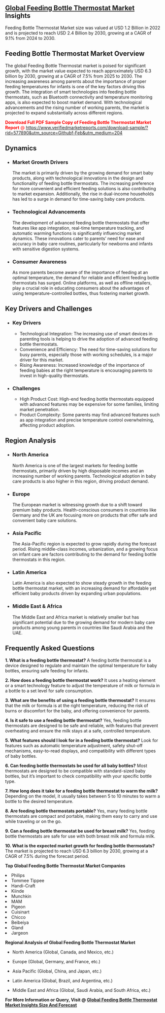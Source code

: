 <h2><a href="https://www.verifiedmarketreports.com/download-sample/?rid=577890&amp;utm_source=Githubf&amp;utm_medium=204" target="_blank">Global Feeding Bottle Thermostat Market</a> Insights</h2><p>Feeding Bottle Thermostat Market size was valued at USD 1.2 Billion in 2022 and is projected to reach USD 2.4 Billion by 2030, growing at a CAGR of 9.1% from 2024 to 2030.</p><p> <h2>Feeding Bottle Thermostat Market Overview</h2> <p>The global Feeding Bottle Thermostat market is poised for significant growth, with the market value expected to reach approximately USD 6.3 billion by 2030, growing at a CAGR of 7.5% from 2025 to 2030. The increasing awareness among parents about the importance of proper feeding temperatures for infants is one of the key factors driving this growth. The integration of smart technologies into feeding bottle thermostats, such as Bluetooth connectivity and temperature monitoring apps, is also expected to boost market demand. With technological advancements and the rising number of working parents, the market is projected to expand substantially across different regions.</p> <p><p><span class=""><span style="color: #ff0000;"><strong>Download Full PDF Sample Copy of Feeding Bottle Thermostat Market Report</strong> @ </span><a href="https://www.verifiedmarketreports.com/download-sample/?rid=577890&amp;utm_source=Githubf-Feb&amp;utm_medium=204" target="_blank">https://www.verifiedmarketreports.com/download-sample/?rid=577890&amp;utm_source=Githubf-Feb&amp;utm_medium=204</a></span></p></p> <h2>Dynamics</h2> <ul> <li><h3>Market Growth Drivers</h3> The market is primarily driven by the growing demand for smart baby products, along with technological innovations in the design and functionality of feeding bottle thermostats. The increasing preference for more convenient and efficient feeding solutions is also contributing to market expansion. Additionally, the rise in dual-income households has led to a surge in demand for time-saving baby care products. </li> <li><h3>Technological Advancements</h3> The development of advanced feeding bottle thermostats that offer features like app integration, real-time temperature tracking, and automatic warming functions is significantly influencing market dynamics. These innovations cater to parents’ need for ease and accuracy in baby care routines, particularly for newborns and infants with sensitive digestion systems. </li> <li><h3>Consumer Awareness</h3> As more parents become aware of the importance of feeding at an optimal temperature, the demand for reliable and efficient feeding bottle thermostats has surged. Online platforms, as well as offline retailers, play a crucial role in educating consumers about the advantages of using temperature-controlled bottles, thus fostering market growth. </li> </ul> <h2>Key Drivers and Challenges</h2> <ul> <li><h3>Key Drivers</h3> <ul> <li>Technological Integration: The increasing use of smart devices in parenting tools is helping to drive the adoption of advanced feeding bottle thermostats.</li> <li>Convenience and Efficiency: The need for time-saving solutions for busy parents, especially those with working schedules, is a major driver for this market.</li> <li>Rising Awareness: Increased knowledge of the importance of feeding babies at the right temperature is encouraging parents to invest in high-quality thermostats.</li> </ul> </li> <li><h3>Challenges</h3> <ul> <li>High Product Cost: High-end feeding bottle thermostats equipped with advanced features may be expensive for some families, limiting market penetration.</li> <li>Product Complexity: Some parents may find advanced features such as app integration and precise temperature control overwhelming, affecting product adoption.</li> </ul> </li> </ul> <h2>Region Analysis</h2> <ul> <li><h3>North America</h3> North America is one of the largest markets for feeding bottle thermostats, primarily driven by high disposable incomes and an increasing number of working parents. Technological adoption in baby care products is also higher in this region, driving product demand. </li> <li><h3>Europe</h3> The European market is witnessing growth due to a shift toward premium baby products. Health-conscious consumers in countries like Germany and the UK are focusing more on products that offer safe and convenient baby care solutions. </li> <li><h3>Asia Pacific</h3> The Asia-Pacific region is expected to grow rapidly during the forecast period. Rising middle-class incomes, urbanization, and a growing focus on infant care are factors contributing to the demand for feeding bottle thermostats in this region. </li> <li><h3>Latin America</h3> Latin America is also expected to show steady growth in the feeding bottle thermostat market, with an increasing demand for affordable yet efficient baby products driven by expanding urban populations. </li> <li><h3>Middle East & Africa</h3> The Middle East and Africa market is relatively smaller but has significant potential due to the growing demand for modern baby care products among young parents in countries like Saudi Arabia and the UAE. </li> </ul> <h2>Frequently Asked Questions</h2> <p><b>1. What is a feeding bottle thermostat?</b> A feeding bottle thermostat is a device designed to regulate and maintain the optimal temperature for baby bottles, ensuring safe feeding for infants.</p> <p><b>2. How does a feeding bottle thermostat work?</b> It uses a heating element or a smart technology feature to adjust the temperature of milk or formula in a bottle to a set level for safe consumption.</p> <p><b>3. What are the benefits of using a feeding bottle thermostat?</b> It ensures that the milk or formula is at the right temperature, reducing the risk of burns or discomfort for the baby, and offering convenience for parents.</p> <p><b>4. Is it safe to use a feeding bottle thermostat?</b> Yes, feeding bottle thermostats are designed to be safe and reliable, with features that prevent overheating and ensure the milk stays at a safe, controlled temperature.</p> <p><b>5. What features should I look for in a feeding bottle thermostat?</b> Look for features such as automatic temperature adjustment, safety shut-off mechanisms, easy-to-read displays, and compatibility with different types of baby bottles.</p> <p><b>6. Can feeding bottle thermostats be used for all baby bottles?</b> Most thermostats are designed to be compatible with standard-sized baby bottles, but it’s important to check compatibility with your specific bottle type.</p> <p><b>7. How long does it take for a feeding bottle thermostat to warm the milk?</b> Depending on the model, it usually takes between 5 to 10 minutes to warm a bottle to the desired temperature.</p> <p><b>8. Are feeding bottle thermostats portable?</b> Yes, many feeding bottle thermostats are compact and portable, making them easy to carry and use while traveling or on the go.</p> <p><b>9. Can a feeding bottle thermostat be used for breast milk?</b> Yes, feeding bottle thermostats are safe for use with both breast milk and formula milk.</p> <p><b>10. What is the expected market growth for feeding bottle thermostats?</b> The market is projected to reach USD 6.3 billion by 2030, growing at a CAGR of 7.5% during the forecast period.</p> </p><p><strong>Top Global Feeding Bottle Thermostat Market Companies</strong></p><div data-test-id=""><p><li>Philips</li><li> Tommee Tippee</li><li> Handi-Craft</li><li> Kiinde</li><li> Munchkin</li><li> MAM</li><li> Pigeon</li><li> Cuisinart</li><li> Chicco</li><li> Beibeiya</li><li> Gland</li><li> Jargeon</li></p><div><strong>Regional Analysis of&nbsp;Global Feeding Bottle Thermostat Market</strong></div><ul><li dir="ltr"><p dir="ltr">North America&nbsp;(Global, Canada, and Mexico, etc.)</p></li><li dir="ltr"><p dir="ltr">Europe (Global, Germany, and France, etc.)</p></li><li dir="ltr"><p dir="ltr">Asia Pacific&nbsp;(Global, China, and Japan, etc.)</p></li><li dir="ltr"><p dir="ltr">Latin America&nbsp;(Global, Brazil, and Argentina, etc.)</p></li><li dir="ltr">Middle East and Africa&nbsp;(Global, Saudi Arabia, and South Africa, etc.)</li></ul><p><strong>For More Information or Query, Visit @&nbsp;</strong><strong><a href="https://www.verifiedmarketreports.com/product/feeding-bottle-thermostat-market/?utm_source=Githubf&amp;utm_medium=204" target="_blank">Global Feeding Bottle Thermostat Market Insights Size And Forecast</a></strong></p></div>
